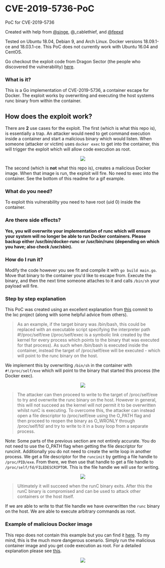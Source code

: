 # CVE-2019-5736-PoC
PoC for CVE-2019-5736

Created with help from <a href="https://github.com/singe/container-breakouts">@singe</a>, @_cablethief, and <a href="https://github.com/feexd/pocs/tree/master/CVE-2019-5736">@feexd</a>

Tested on Ubuntu 18.04, Debian 9, and Arch Linux. Docker versions 18.09.1-ce and 18.03.1-ce. This PoC does not currently work with Ubuntu 16.04 and CentOS.

Go checkout the exploit code from Dragon Sector (the people who discovered the vulnerability) <a href="https://www.openwall.com/lists/oss-security/2019/02/13/3">here</a>.

### What is it?
This is a Go implementation of CVE-2019-5736, a container escape for Docker. The exploit works by overwriting and executing the host systems runc binary from within the container.

## How does the exploit work?
There are **2** use cases for the exploit. The first (which is what this repo is), is essentially a trap. An attacker would need to get command execution inside a container and start a malicious binary which would listen. When someone (attacker or victim) uses `docker exec` to get into the container, this will trigger the exploit which will allow code execution as root.

<p align="center"><img src="/screenshots/example1.gif"></p>

The second (which is **not** what this repo is), creates a malicious Docker image. When that image is run, the exploit will fire. No need to exec into the container. See the bottom of this readme for a gif example. 

### What do you need?
To exploit this vulnerability you need to have root (uid 0) inside the container.

### Are there side effects?
**Yes, you will overwrite your implementation of runc which will ensure your system will no longer be able to run Docker containers. Please backup either /usr/bin/docker-runc or /usr/bin/runc (depending on which you have; also check /usr/sbin).**

### How do I run it?
Modify the code however you see fit and compile it with `go build main.go`. Move that binary to the container you'd like to escape from. Execute the binary, and then the next time someone attaches to it and calls `/bin/sh` your payload will fire.

### Step by step explanation
This PoC was created using an excellent explanation from <a href="https://github.com/lxc/lxc/commit/6400238d08cdf1ca20d49bafb85f4e224348bf9d">this</a> commit to the lxc project (along with some helpful advice from others).

> As an example, if the target binary was /bin/bash, this could be replaced with an executable script specifying the interpreter path #!/proc/self/exe (/proc/self/exec is a symbolic link created by the kernel for every process which points to the binary that was executed for that process). As such when /bin/bash is executed inside the container, instead the target of /proc/self/exe will be executed - which will point to the runc binary on the host.

We implement this by overwriting `/bin/sh` in the container with `#!/proc/self/exe` which will point to the binary that started this process (the Docker exec).
<p align="center"><img src="/screenshots/1.png"/></p>

> The attacker can then proceed to write to the target of /proc/self/exe to try and overwrite the runc binary on the host. However in general, this will not succeed as the kernel will not permit it to be overwritten whilst runC is executing. To overcome this, the attacker can instead open a file descriptor to /proc/self/exe using the O_PATH flag and then proceed to reopen the binary as O_WRONLY through /proc/self/fd/<nr> and try to write to it in a busy loop from a separate process. 

Note: Some parts of the previous section are not entirely accurate. You do not need to use the O_PATH flag when getting the file descriptor for runcinit. Additionally you do not need to create the write loop in another process. We get a file descriptor for the `runcinit` by getting a file handle to `/proc/PID/exe`. From there, we then use that handle to get a file handle to `/proc/self/fd/FILEDESCRIPTOR`. This is the file handle we will use for writing.

<p align="center"><img src="/screenshots/2.png"></p>

> Ultimately it will succeed when the runC binary exits. After this the runC binary is compromised and can be used to attack other containers or the host itself.

If we are able to write to that file handle we have overwritten the `runc` binary on the host. We are able to execute arbitrary commands as root.

### Example of malicious Docker image
This repo does not contain this example but you can find it <a href="https://github.com/q3k/cve-2019-5736-poc">here</a>. To my mind, this is the much more dangerous scenario. Simply run the malicious container image and you get code execution as root. For a detailed explanation please see <a href="https://blog.dragonsector.pl/2019/02/cve-2019-5736-escape-from-docker-and.html">this</a>.

<p align="center"><img src="/screenshots/dangerous.gif"></p>
